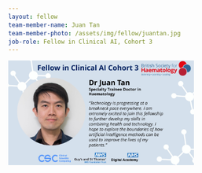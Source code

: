 ```yaml
---
layout: fellow
team-member-name: Juan Tan
team-member-photo: /assets/img/fellow/juantan.jpg
job-role: Fellow in Clinical AI, Cohort 3
---
```

<img src="/assets/img/fellow/card/JTquote.jpg" alt="Alt text" style="width:75%;">
